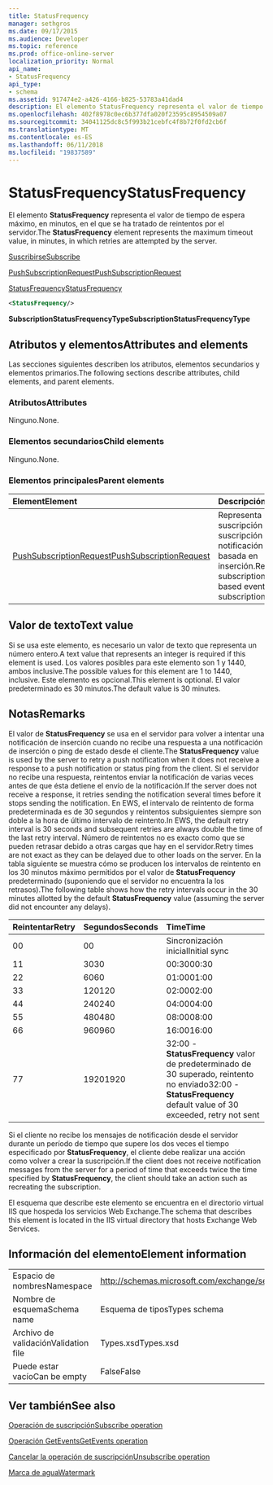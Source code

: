 ```yaml
---
title: StatusFrequency
manager: sethgros
ms.date: 09/17/2015
ms.audience: Developer
ms.topic: reference
ms.prod: office-online-server
localization_priority: Normal
api_name:
- StatusFrequency
api_type:
- schema
ms.assetid: 917474e2-a426-4166-b825-53783a41dad4
description: El elemento StatusFrequency representa el valor de tiempo de espera máximo, en minutos, en el que se ha tratado de reintentos por el servidor.
ms.openlocfilehash: 402f8978c0ec6b377dfa020f23595c8954509a07
ms.sourcegitcommit: 34041125dc8c5f993b21cebfc4f8b72f0fd2cb6f
ms.translationtype: MT
ms.contentlocale: es-ES
ms.lasthandoff: 06/11/2018
ms.locfileid: "19837589"
---
```

# <a name="statusfrequency"></a><span data-ttu-id="6bf9e-103">StatusFrequency</span><span class="sxs-lookup"><span data-stu-id="6bf9e-103">StatusFrequency</span></span>

<span data-ttu-id="6bf9e-104">El elemento **StatusFrequency** representa el valor de tiempo de espera máximo, en minutos, en el que se ha tratado de reintentos por el servidor.</span><span class="sxs-lookup"><span data-stu-id="6bf9e-104">The **StatusFrequency** element represents the maximum timeout value, in minutes, in which retries are attempted by the server.</span></span> 
  
[<span data-ttu-id="6bf9e-105">Suscribirse</span><span class="sxs-lookup"><span data-stu-id="6bf9e-105">Subscribe</span></span>](subscribe.md)
  
[<span data-ttu-id="6bf9e-106">PushSubscriptionRequest</span><span class="sxs-lookup"><span data-stu-id="6bf9e-106">PushSubscriptionRequest</span></span>](pushsubscriptionrequest.md)
  
[<span data-ttu-id="6bf9e-107">StatusFrequency</span><span class="sxs-lookup"><span data-stu-id="6bf9e-107">StatusFrequency</span></span>](statusfrequency.md)
  
```XML
<StatusFrequency/>
```

 <span data-ttu-id="6bf9e-108">**SubscriptionStatusFrequencyType**</span><span class="sxs-lookup"><span data-stu-id="6bf9e-108">**SubscriptionStatusFrequencyType**</span></span>
## <a name="attributes-and-elements"></a><span data-ttu-id="6bf9e-109">Atributos y elementos</span><span class="sxs-lookup"><span data-stu-id="6bf9e-109">Attributes and elements</span></span>

<span data-ttu-id="6bf9e-110">Las secciones siguientes describen los atributos, elementos secundarios y elementos primarios.</span><span class="sxs-lookup"><span data-stu-id="6bf9e-110">The following sections describe attributes, child elements, and parent elements.</span></span>
  
### <a name="attributes"></a><span data-ttu-id="6bf9e-111">Atributos</span><span class="sxs-lookup"><span data-stu-id="6bf9e-111">Attributes</span></span>

<span data-ttu-id="6bf9e-112">Ninguno.</span><span class="sxs-lookup"><span data-stu-id="6bf9e-112">None.</span></span>
  
### <a name="child-elements"></a><span data-ttu-id="6bf9e-113">Elementos secundarios</span><span class="sxs-lookup"><span data-stu-id="6bf9e-113">Child elements</span></span>

<span data-ttu-id="6bf9e-114">Ninguno.</span><span class="sxs-lookup"><span data-stu-id="6bf9e-114">None.</span></span>
  
### <a name="parent-elements"></a><span data-ttu-id="6bf9e-115">Elementos principales</span><span class="sxs-lookup"><span data-stu-id="6bf9e-115">Parent elements</span></span>

|<span data-ttu-id="6bf9e-116">**Element**</span><span class="sxs-lookup"><span data-stu-id="6bf9e-116">**Element**</span></span>|<span data-ttu-id="6bf9e-117">**Descripción**</span><span class="sxs-lookup"><span data-stu-id="6bf9e-117">**Description**</span></span>|
|:-----|:-----|
|[<span data-ttu-id="6bf9e-118">PushSubscriptionRequest</span><span class="sxs-lookup"><span data-stu-id="6bf9e-118">PushSubscriptionRequest</span></span>](pushsubscriptionrequest.md) <br/> |<span data-ttu-id="6bf9e-119">Representa una suscripción a una suscripción de notificación de evento basada en inserción.</span><span class="sxs-lookup"><span data-stu-id="6bf9e-119">Represents a subscription to a push-based event notification subscription.</span></span>  <br/> |
   
## <a name="text-value"></a><span data-ttu-id="6bf9e-120">Valor de texto</span><span class="sxs-lookup"><span data-stu-id="6bf9e-120">Text value</span></span>

<span data-ttu-id="6bf9e-121">Si se usa este elemento, es necesario un valor de texto que representa un número entero.</span><span class="sxs-lookup"><span data-stu-id="6bf9e-121">A text value that represents an integer is required if this element is used.</span></span> <span data-ttu-id="6bf9e-122">Los valores posibles para este elemento son 1 y 1440, ambos inclusive.</span><span class="sxs-lookup"><span data-stu-id="6bf9e-122">The possible values for this element are 1 to 1440, inclusive.</span></span> <span data-ttu-id="6bf9e-123">Este elemento es opcional.</span><span class="sxs-lookup"><span data-stu-id="6bf9e-123">This element is optional.</span></span> <span data-ttu-id="6bf9e-124">El valor predeterminado es 30 minutos.</span><span class="sxs-lookup"><span data-stu-id="6bf9e-124">The default value is 30 minutes.</span></span>
  
## <a name="remarks"></a><span data-ttu-id="6bf9e-125">Notas</span><span class="sxs-lookup"><span data-stu-id="6bf9e-125">Remarks</span></span>

<span data-ttu-id="6bf9e-126">El valor de **StatusFrequency** se usa en el servidor para volver a intentar una notificación de inserción cuando no recibe una respuesta a una notificación de inserción o ping de estado desde el cliente.</span><span class="sxs-lookup"><span data-stu-id="6bf9e-126">The **StatusFrequency** value is used by the server to retry a push notification when it does not receive a response to a push notification or status ping from the client.</span></span> <span data-ttu-id="6bf9e-127">Si el servidor no recibe una respuesta, reintentos enviar la notificación de varias veces antes de que ésta detiene el envío de la notificación.</span><span class="sxs-lookup"><span data-stu-id="6bf9e-127">If the server does not receive a response, it retries sending the notification several times before it stops sending the notification.</span></span> <span data-ttu-id="6bf9e-128">En EWS, el intervalo de reintento de forma predeterminada es de 30 segundos y reintentos subsiguientes siempre son doble a la hora de último intervalo de reintento.</span><span class="sxs-lookup"><span data-stu-id="6bf9e-128">In EWS, the default retry interval is 30 seconds and subsequent retries are always double the time of the last retry interval.</span></span> <span data-ttu-id="6bf9e-129">Número de reintentos no es exacto como que se pueden retrasar debido a otras cargas que hay en el servidor.</span><span class="sxs-lookup"><span data-stu-id="6bf9e-129">Retry times are not exact as they can be delayed due to other loads on the server.</span></span> <span data-ttu-id="6bf9e-130">En la tabla siguiente se muestra cómo se producen los intervalos de reintento en los 30 minutos máximo permitidos por el valor de **StatusFrequency** predeterminado (suponiendo que el servidor no encuentra la los retrasos).</span><span class="sxs-lookup"><span data-stu-id="6bf9e-130">The following table shows how the retry intervals occur in the 30 minutes allotted by the default **StatusFrequency** value (assuming the server did not encounter any delays).</span></span> 
  
|<span data-ttu-id="6bf9e-131">**Reintentar**</span><span class="sxs-lookup"><span data-stu-id="6bf9e-131">**Retry**</span></span>|<span data-ttu-id="6bf9e-132">**Segundos**</span><span class="sxs-lookup"><span data-stu-id="6bf9e-132">**Seconds**</span></span>|<span data-ttu-id="6bf9e-133">**Time**</span><span class="sxs-lookup"><span data-stu-id="6bf9e-133">**Time**</span></span>|
|:-----|:-----|:-----|
|<span data-ttu-id="6bf9e-134">0</span><span class="sxs-lookup"><span data-stu-id="6bf9e-134">0</span></span>  <br/> |<span data-ttu-id="6bf9e-135">0</span><span class="sxs-lookup"><span data-stu-id="6bf9e-135">0</span></span>  <br/> |<span data-ttu-id="6bf9e-136">Sincronización inicial</span><span class="sxs-lookup"><span data-stu-id="6bf9e-136">Initial sync</span></span>  <br/> |
|<span data-ttu-id="6bf9e-137">1</span><span class="sxs-lookup"><span data-stu-id="6bf9e-137">1</span></span>  <br/> |<span data-ttu-id="6bf9e-138">30</span><span class="sxs-lookup"><span data-stu-id="6bf9e-138">30</span></span>  <br/> |<span data-ttu-id="6bf9e-139">00:30</span><span class="sxs-lookup"><span data-stu-id="6bf9e-139">00:30</span></span>  <br/> |
|<span data-ttu-id="6bf9e-140">2</span><span class="sxs-lookup"><span data-stu-id="6bf9e-140">2</span></span>  <br/> |<span data-ttu-id="6bf9e-141">60</span><span class="sxs-lookup"><span data-stu-id="6bf9e-141">60</span></span>  <br/> |<span data-ttu-id="6bf9e-142">01:00</span><span class="sxs-lookup"><span data-stu-id="6bf9e-142">01:00</span></span>  <br/> |
|<span data-ttu-id="6bf9e-143">3</span><span class="sxs-lookup"><span data-stu-id="6bf9e-143">3</span></span>  <br/> |<span data-ttu-id="6bf9e-144">120</span><span class="sxs-lookup"><span data-stu-id="6bf9e-144">120</span></span>  <br/> |<span data-ttu-id="6bf9e-145">02:00</span><span class="sxs-lookup"><span data-stu-id="6bf9e-145">02:00</span></span>  <br/> |
|<span data-ttu-id="6bf9e-146">4</span><span class="sxs-lookup"><span data-stu-id="6bf9e-146">4</span></span>  <br/> |<span data-ttu-id="6bf9e-147">240</span><span class="sxs-lookup"><span data-stu-id="6bf9e-147">240</span></span>  <br/> |<span data-ttu-id="6bf9e-148">04:00</span><span class="sxs-lookup"><span data-stu-id="6bf9e-148">04:00</span></span>  <br/> |
|<span data-ttu-id="6bf9e-149">5</span><span class="sxs-lookup"><span data-stu-id="6bf9e-149">5</span></span>  <br/> |<span data-ttu-id="6bf9e-150">480</span><span class="sxs-lookup"><span data-stu-id="6bf9e-150">480</span></span>  <br/> |<span data-ttu-id="6bf9e-151">08:00</span><span class="sxs-lookup"><span data-stu-id="6bf9e-151">08:00</span></span>  <br/> |
|<span data-ttu-id="6bf9e-152">6</span><span class="sxs-lookup"><span data-stu-id="6bf9e-152">6</span></span>  <br/> |<span data-ttu-id="6bf9e-153">960</span><span class="sxs-lookup"><span data-stu-id="6bf9e-153">960</span></span>  <br/> |<span data-ttu-id="6bf9e-154">16:00</span><span class="sxs-lookup"><span data-stu-id="6bf9e-154">16:00</span></span>  <br/> |
|<span data-ttu-id="6bf9e-155">7</span><span class="sxs-lookup"><span data-stu-id="6bf9e-155">7</span></span>  <br/> |<span data-ttu-id="6bf9e-156">1920</span><span class="sxs-lookup"><span data-stu-id="6bf9e-156">1920</span></span>  <br/> |<span data-ttu-id="6bf9e-157">32:00 - **StatusFrequency** valor de predeterminado de 30 superado, reintento no enviado</span><span class="sxs-lookup"><span data-stu-id="6bf9e-157">32:00 - **StatusFrequency** default value of 30 exceeded, retry not sent</span></span>  <br/> |
   
<span data-ttu-id="6bf9e-158">Si el cliente no recibe los mensajes de notificación desde el servidor durante un período de tiempo que supere los dos veces el tiempo especificado por **StatusFrequency**, el cliente debe realizar una acción como volver a crear la suscripción.</span><span class="sxs-lookup"><span data-stu-id="6bf9e-158">If the client does not receive notification messages from the server for a period of time that exceeds twice the time specified by **StatusFrequency**, the client should take an action such as recreating the subscription.</span></span> 
  
<span data-ttu-id="6bf9e-159">El esquema que describe este elemento se encuentra en el directorio virtual IIS que hospeda los servicios Web Exchange.</span><span class="sxs-lookup"><span data-stu-id="6bf9e-159">The schema that describes this element is located in the IIS virtual directory that hosts Exchange Web Services.</span></span>
  
## <a name="element-information"></a><span data-ttu-id="6bf9e-160">Información del elemento</span><span class="sxs-lookup"><span data-stu-id="6bf9e-160">Element information</span></span>

|||
|:-----|:-----|
|<span data-ttu-id="6bf9e-161">Espacio de nombres</span><span class="sxs-lookup"><span data-stu-id="6bf9e-161">Namespace</span></span>  <br/> |http://schemas.microsoft.com/exchange/services/2006/types  <br/> |
|<span data-ttu-id="6bf9e-162">Nombre de esquema</span><span class="sxs-lookup"><span data-stu-id="6bf9e-162">Schema name</span></span>  <br/> |<span data-ttu-id="6bf9e-163">Esquema de tipos</span><span class="sxs-lookup"><span data-stu-id="6bf9e-163">Types schema</span></span>  <br/> |
|<span data-ttu-id="6bf9e-164">Archivo de validación</span><span class="sxs-lookup"><span data-stu-id="6bf9e-164">Validation file</span></span>  <br/> |<span data-ttu-id="6bf9e-165">Types.xsd</span><span class="sxs-lookup"><span data-stu-id="6bf9e-165">Types.xsd</span></span>  <br/> |
|<span data-ttu-id="6bf9e-166">Puede estar vacío</span><span class="sxs-lookup"><span data-stu-id="6bf9e-166">Can be empty</span></span>  <br/> |<span data-ttu-id="6bf9e-167">False</span><span class="sxs-lookup"><span data-stu-id="6bf9e-167">False</span></span>  <br/> |
   
## <a name="see-also"></a><span data-ttu-id="6bf9e-168">Ver también</span><span class="sxs-lookup"><span data-stu-id="6bf9e-168">See also</span></span>



[<span data-ttu-id="6bf9e-169">Operación de suscripción</span><span class="sxs-lookup"><span data-stu-id="6bf9e-169">Subscribe operation</span></span>](subscribe-operation.md)
  
[<span data-ttu-id="6bf9e-170">Operación GetEvents</span><span class="sxs-lookup"><span data-stu-id="6bf9e-170">GetEvents operation</span></span>](getevents-operation.md)
  
[<span data-ttu-id="6bf9e-171">Cancelar la operación de suscripción</span><span class="sxs-lookup"><span data-stu-id="6bf9e-171">Unsubscribe operation</span></span>](unsubscribe-operation.md)
  
[<span data-ttu-id="6bf9e-172">Marca de agua</span><span class="sxs-lookup"><span data-stu-id="6bf9e-172">Watermark</span></span>](watermark.md)

